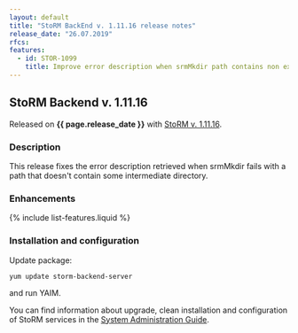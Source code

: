 ```yaml
---
layout: default
title: "StoRM BackEnd v. 1.11.16 release notes"
release_date: "26.07.2019"
rfcs:
features:
  - id: STOR-1099
    title: Improve error description when srmMkdir path contains non existing intermediate directories
---
```


## StoRM Backend v. 1.11.16

Released on **{{ page.release_date }}** with [StoRM v. 1.11.16][release-notes].

### Description

This release fixes the error description retrieved when srmMkdir fails with a path that doesn't contain
some intermediate directory.

### Enhancements

{% include list-features.liquid %}

### Installation and configuration

Update package:

```
yum update storm-backend-server
```

and run YAIM.

You can find information about upgrade, clean installation and configuration of
StoRM services in the [System Administration Guide][storm-sysadmin-guide].

[release-notes]: {{site.baseurl}}/release-notes/StoRM-v1.11.16.html
[upgrading]: {{site.baseurl}}/documentation/sysadmin-guide/1.11.16/#upgrading
[storm-sysadmin-guide]: {{site.baseurl}}/documentation/sysadmin-guide/1.11.16

